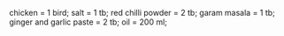 chicken = 1 bird;
salt = 1 tb;
red chilli powder = 2 tb;
garam masala = 1 tb;
ginger and garlic paste = 2 tb;
oil = 200 ml;
